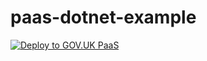 # paas-dotnet-example

[![Deploy to GOV.UK PaaS](https://user-images.githubusercontent.com/1696784/46543871-e9187800-c8b9-11e8-8c64-80d26a9f7279.png)](https://paas-button.towers.dev.cloudpipeline.digital/button-callback)
